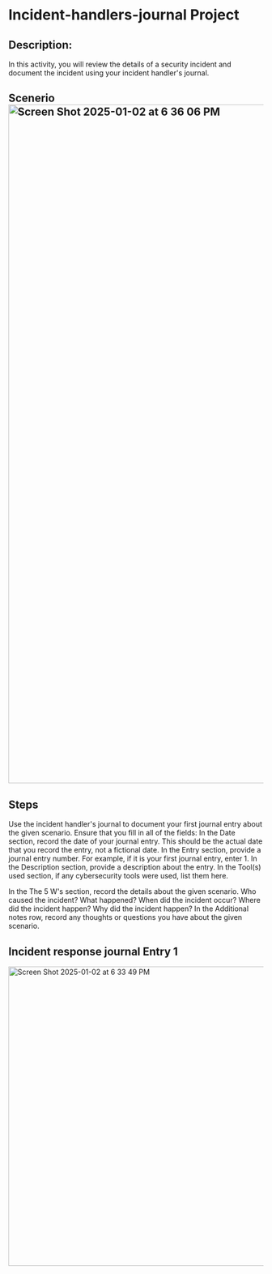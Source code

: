 # Incident-handlers-journal Project
<h2>Description:</h2>
In this activity, you will review the details of a security incident and document the incident using your incident handler's journal. 
<h2>Scenerio
<img width="1340" alt="Screen Shot 2025-01-02 at 6 36 06 PM" src="https://github.com/user-attachments/assets/62140dae-8c58-4a92-98de-a204a80d2720" />

<h2>Steps</h2>

Use the incident handler's journal to document your first journal entry about the given scenario. Ensure that you fill in all of the fields:
In the Date section, record the date of your journal entry. This should be the actual date that you record the entry, not a fictional date.
In the Entry section, provide a journal entry number. For example, if it is your first journal entry, enter 1.
In the Description section, provide a description about the entry.
In the Tool(s) used section, if any cybersecurity tools were used, list them here. 

In the The 5 W's section, record the details about the given scenario.
Who caused the incident?
What happened?
When did the incident occur?
Where did the incident happen?
Why did the incident happen?
In the Additional notes row, record any thoughts or questions you have about the given scenario.

<h2>Incident response journal Entry 1</h2>
<img width="591" alt="Screen Shot 2025-01-02 at 6 33 49 PM" src="https://github.com/user-attachments/assets/5900a414-37e4-4ea2-af2c-c727c7850ea2" />
